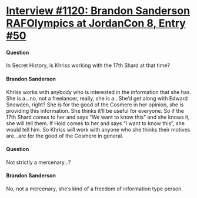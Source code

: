 # [Interview #1120: Brandon Sanderson RAFOlympics at JordanCon 8, Entry #50](https://www.theoryland.com/intvmain.php?i=1120#50)

#### Question

In Secret History, is Khriss working with the 17th Shard at that time?

#### Brandon Sanderson

Khriss works with anybody who is interested in the information that she has. She is a...no, not a freelancer, really, she is a...She’d get along with Edward Snowden, right? She is for the good of the Cosmere in her opinion, she is providing this information. She thinks it’ll be useful for everyone. So if the 17th Shard comes to her and says “We want to know this” and she knows it, she will tell them. If Hoid comes to her and says “I want to know this”, she would tell him. So Khriss will work with anyone who she thinks their motives are...are for the good of the Cosmere in general.

#### Question

Not strictly a mercenary…?

#### Brandon Sanderson

No, not a mercenary, she’s kind of a freedom of information type person.

